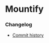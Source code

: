 # Mountify

### Changelog
- [Commit history](https://github.com/backslashxx/mountify/commits/master/)


